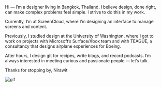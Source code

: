 Hi — I’m a designer living in Bangkok, Thailand. I believe design, done right, can make complex problems feel simple. I strive to do this in my work.

Currently, I’m at ScreenCloud, where I’m designing an interface to manage screens and content.

Previously, I studied design at the University of Washington, where I got to work on projects with Microsoft’s Surface/Xbox team and with TEAGUE, a consultancy that designs airplane experiences for Boeing.

After hours, I design git for recipes, write blogs, and record podcasts. I’m always interested in meeting curious and passionate people — let’s talk.

Thanks for stopping by,
Nirawit

![gif](https://github.com/steakscience/steakscience/raw/master/ghost.gif)
